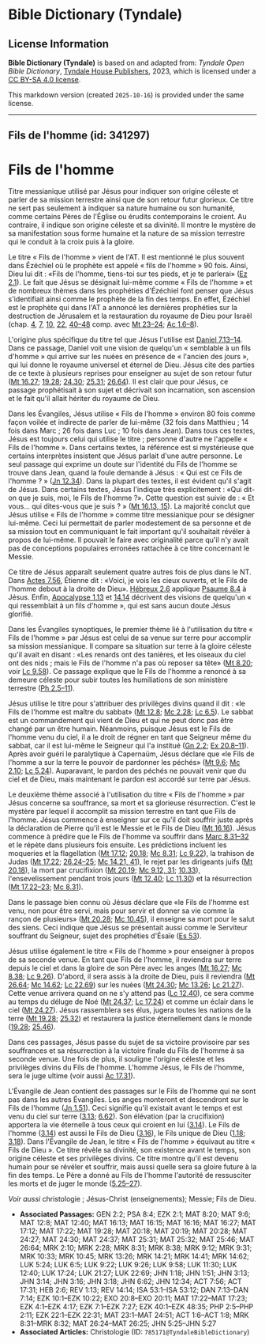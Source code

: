 # Bible Dictionary (Tyndale)

## License Information

**Bible Dictionary (Tyndale)** is based on and adapted from: _Tyndale Open Bible Dictionary_, [Tyndale House Publishers](https://tyndaleopenresources.com/), 2023, which is licensed under a [CC BY-SA 4.0 license](https://creativecommons.org/licenses/by-sa/4.0/legalcode.en).

This markdown version (created `2025-10-16`) is provided under the same license.



--------------------------------

## Fils de l'homme (id: 341297)

Fils de l'homme
===============

Titre messianique utilisé par Jésus pour indiquer son origine céleste et parler de sa mission terrestre ainsi que de son retour futur glorieux. Ce titre ne sert pas seulement à indiquer sa nature humaine ou son humanité, comme certains Pères de l'Église ou érudits contemporains le croient. Au contraire, il indique son origine céleste et sa divinité. Il montre le mystère de sa manifestation sous forme humaine et la nature de sa mission terrestre qui le conduit à la croix puis à la gloire.

Le titre « Fils de l'homme » vient de l'AT. Il est mentionné le plus souvent dans Ézéchiel où le prophète est appelé « fils de l'homme » 90 fois. Ainsi, Dieu lui dit : «Fils de l'homme, tiens\-toi sur tes pieds, et je te parlerai» ([Ez 2\.1](https://ref.ly/Ezek2:1)). Le fait que Jésus se désignait lui\-même comme « Fils de l'homme » et de nombreux thèmes dans les prophéties d'Ézéchiel font penser que Jésus s'identifiait ainsi comme le prophète de la fin des temps. En effet, Ézéchiel est le prophète qui dans l'AT a annoncé les dernières prophéties sur la destruction de Jérusalem et la restauration du royaume de Dieu pour Israël (chap. [4](https://ref.ly/Ezek4:1-Ezek4:17), [7](https://ref.ly/Ezek7:1-Ezek7:27), [10](https://ref.ly/Ezek10:1-Ezek10:22), [22](https://ref.ly/Ezek22:1-Ezek22:31), [40–48](https://ref.ly/Ezek40:1-Ezek48:35) comp. avec [Mt 23–24](https://ref.ly/Matt23:1-Matt24:51); [Ac 1\.6–8](https://ref.ly/Acts1:6-Acts1:8)).

L'origine plus spécifique du titre tel que Jésus l'utilise est [Daniel 7\.13–14](https://ref.ly/Dan7:13-Dan7:14). Dans ce passage, Daniel voit une vision de quelqu'un « semblable à un fils d'homme » qui arrive sur les nuées en présence de « l'ancien des jours », qui lui donne le royaume universel et éternel de Dieu. Jésus cite des parties de ce texte à plusieurs reprises pour enseigner au sujet de son retour futur ([Mt 16\.27](https://ref.ly/Matt16:27); [19\.28](https://ref.ly/Matt19:28); [24\.30](https://ref.ly/Matt24:30); [25\.31](https://ref.ly/Matt25:31); [26\.64](https://ref.ly/Matt26:64)). Il est clair que pour Jésus, ce passage prophétisait à son sujet et décrivait son incarnation, son ascension et le fait qu'il allait hériter du royaume de Dieu.

Dans les Évangiles, Jésus utilise « Fils de l'homme » environ 80 fois comme façon voilée et indirecte de parler de lui\-même (32 fois dans Matthieu ; 14 fois dans Marc ; 26 fois dans Luc ; 10 fois dans Jean). Dans tous ces textes, Jésus est toujours celui qui utilise le titre ; personne d'autre ne l'appelle « Fils de l'homme ». Dans certains textes, la référence est si mystérieuse que certains interprètes insistent que Jésus parlait d'une autre personne. Le seul passage qui exprime un doute sur l'identité du Fils de l'homme se trouve dans Jean, quand la foule demande à Jésus : « Qui est ce Fils de l'homme ? » ([Jn 12\.34](https://ref.ly/John12:34)). Dans la plupart des textes, il est évident qu'il s'agit de Jésus. Dans certains textes, Jésus l'indique très explicitement : «Qui dit\-on que je suis, moi, le Fils de l'homme ?». Cette question est suivie de : « Et vous... qui dites\-vous que je suis ? » ([Mt 16\.13, 15](https://ref.ly/Matt16:13,Matt16:15)). La majorité conclut que Jésus utilise « Fils de l'homme » comme titre messianique pour se désigner lui\-même. Ceci lui permettait de parler modestement de sa personne et de sa mission tout en communiquant le fait important qu'il souhaitait révéler à propos de lui\-même. Il pouvait le faire avec originalité parce qu'il n'y avait pas de conceptions populaires erronées rattachée à ce titre concernant le Messie.

Ce titre de Jésus apparaît seulement quatre autres fois de plus dans le NT. Dans [Actes 7\.56](https://ref.ly/Acts7:56), Étienne dit : «Voici, je vois les cieux ouverts, et le Fils de l'homme debout à la droite de Dieu». [Hébreux 2\.6](https://ref.ly/Heb2:6) applique [Psaume 8\.4](https://ref.ly/Ps8:4) à Jésus. Enfin, [Apocalypse 1\.13](https://ref.ly/Rev1:13) et [14\.14](https://ref.ly/Rev14:14) décrivent des visions de quelqu'un « qui ressemblait à un fils d'homme », qui est sans aucun doute Jésus glorifié.

Dans les Évangiles synoptiques, le premier thème lié à l'utilisation du titre « Fils de l'homme » par Jésus est celui de sa venue sur terre pour accomplir sa mission messianique. Il compare sa situation sur terre à la gloire céleste qu'il avait en disant : «Les renards ont des tanières, et les oiseaux du ciel ont des nids ; mais le Fils de l'homme n'a pas où reposer sa tête» ([Mt 8\.20](https://ref.ly/Matt8:20); voir [Lc 9\.58](https://ref.ly/Luke9:58)). Ce passage explique que le Fils de l'homme a renoncé à sa demeure céleste pour subir toutes les humiliations de son ministère terrestre ([Ph 2\.5–11](https://ref.ly/Phil2:5-Phil2:11)).

Jésus utilise le titre pour s'attribuer des privilèges divins quand il dit : «le Fils de l'homme est maître du sabbat» ([Mt 12\.8](https://ref.ly/Matt12:8); [Mc 2\.28](https://ref.ly/Mark2:28); [Lc 6\.5](https://ref.ly/Luke6:5)). Le sabbat est un commandement qui vient de Dieu et qui ne peut donc pas être changé par un être humain. Néanmoins, puisque Jésus est le Fils de l'homme venu du ciel, il a le droit de régner en tant que Seigneur même du sabbat, car il est lui\-même le Seigneur qui l'a institué ([Gn 2\.2](https://ref.ly/Gen2:2); [Ex 20\.8–11](https://ref.ly/Exod20:8-Exod20:11)). Après avoir guéri le paralytique à Capernaüm, Jésus déclare que «le Fils de l'homme a sur la terre le pouvoir de pardonner les péchés» ([Mt 9\.6](https://ref.ly/Matt9:6); [Mc 2\.10](https://ref.ly/Mark2:10); [Lc 5\.24](https://ref.ly/Luke5:24)). Auparavant, le pardon des péchés ne pouvait venir que du ciel et de Dieu, mais maintenant le pardon est accordé sur terre par Jésus.

Le deuxième thème associé à l'utilisation du titre « Fils de l'homme » par Jésus concerne sa souffrance, sa mort et sa glorieuse résurrection. C'est le mystère par lequel il accomplit sa mission terrestre en tant que Fils de l'homme. Jésus commence à enseigner sur ce qu'il doit souffrir juste après la déclaration de Pierre qu'il est le Messie et le Fils de Dieu ([Mt 16\.16](https://ref.ly/Matt16:16)). Jésus commence à prédire que le Fils de l'homme va souffrir dans [Marc 8\.31–32](https://ref.ly/Mark8:31-Mark8:32) et le répète dans plusieurs fois ensuite. Les prédictions incluent les moqueries et la flagellation ([Mt 17\.12](https://ref.ly/Matt17:12); [20\.18](https://ref.ly/Matt20:18); [Mc 8\.31](https://ref.ly/Mark8:31); [Lc 9\.22](https://ref.ly/Luke9:22)), la trahison de Judas ([Mt 17\.22](https://ref.ly/Matt17:22); [26\.24–25](https://ref.ly/Matt26:24-Matt26:25); [Mc 14\.21, 41](https://ref.ly/Mark14:21,Mark14:41)), le rejet par les dirigeants juifs ([Mt 20\.18](https://ref.ly/Matt20:18)), la mort par crucifixion ([Mt 20\.19](https://ref.ly/Matt20:19); [Mc 9\.12, 31](https://ref.ly/Mark9:12,Mark9:31); [10\.33](https://ref.ly/Mark10:33)), l'ensevelissement pendant trois jours ([Mt 12\.40](https://ref.ly/Matt12:40); [Lc 11\.30](https://ref.ly/Luke11:30)) et la résurrection ([Mt 17\.22–23](https://ref.ly/Matt17:22-Matt17:23); [Mc 8\.31](https://ref.ly/Mark8:31)).

Dans le passage bien connu où Jésus déclare que «le Fils de l'homme est venu, non pour être servi, mais pour servir et donner sa vie comme la rançon de plusieurs» ([Mt 20\.28](https://ref.ly/Matt20:28); [Mc 10\.45](https://ref.ly/Mark10:45)), il enseigne sa mort pour le salut des siens. Ceci indique que Jésus se présentait aussi comme le Serviteur souffrant du Seigneur, sujet des prophéties d'Ésaïe ([Es 53](https://ref.ly/Isa53:1-Isa53:12)).

Jésus utilise également le titre « Fils de l'homme » pour enseigner à propos de sa seconde venue. En tant que Fils de l'homme, il reviendra sur terre depuis le ciel et dans la gloire de son Père avec les anges ([Mt 16\.27](https://ref.ly/Matt16:27); [Mc 8\.38](https://ref.ly/Mark8:38); [Lc 9\.26](https://ref.ly/Luke9:26)). D'abord, il sera assis à la droite de Dieu, puis il reviendra ([Mt 26\.64](https://ref.ly/Matt26:64); [Mc 14\.62](https://ref.ly/Mark14:62); [Lc 22\.69](https://ref.ly/Luke22:69)) sur les nuées ([Mt 24\.30](https://ref.ly/Matt24:30); [Mc 13\.26](https://ref.ly/Mark13:26); [Lc 21\.27](https://ref.ly/Luke21:27)). Cette venue arrivera quand on ne s'y attend pas ([Lc 12\.40](https://ref.ly/Luke12:40)), ce sera comme au temps du déluge de Noé ([Mt 24\.37](https://ref.ly/Matt24:37); [Lc 17\.24](https://ref.ly/Luke17:24)) et comme un éclair dans le ciel ([Mt 24\.27](https://ref.ly/Matt24:27)). Jésus rassemblera ses élus, jugera toutes les nations de la terre ([Mt 19\.28](https://ref.ly/Matt19:28); [25\.32](https://ref.ly/Matt25:32)) et restaurera la justice éternellement dans le monde ([19\.28](https://ref.ly/Matt19:28); [25\.46](https://ref.ly/Matt25:46)).

Dans ces passages, Jésus passe du sujet de sa victoire provisoire par ses souffrances et sa résurrection à la victoire finale du Fils de l'homme à sa seconde venue. Une fois de plus, il souligne l'origine céleste et les privilèges divins du Fils de l'homme. L'homme Jésus, le Fils de l'homme, sera le juge ultime (voir aussi [Ac 17\.31](https://ref.ly/Acts17:31)).

L'Évangile de Jean contient des passages sur le Fils de l'homme qui ne sont pas dans les autres Évangiles. Les anges monteront et descendront sur le Fils de l'homme ([Jn 1\.51](https://ref.ly/John1:51)). Ceci signifie qu'il existait avant le temps et est venu du ciel sur terre ([3\.13](https://ref.ly/John3:13); [6\.62](https://ref.ly/John6:62)). Son élévation (par la crucifixion) apportera la vie éternelle à tous ceux qui croient en lui ([3\.14](https://ref.ly/John3:14)). Le Fils de l'homme ([3\.14](https://ref.ly/John3:14)) est aussi le Fils de Dieu ([3\.16](https://ref.ly/John3:16)), le Fils unique de Dieu ([1\.18](https://ref.ly/John1:18); [3\.18](https://ref.ly/John3:18)). Dans l'Évangile de Jean, le titre « Fils de l'homme » équivaut au titre « Fils de Dieu ». Ce titre révèle sa divinité, son existence avant le temps, son origine céleste et ses privilèges divins. Ce titre montre qu'il est devenu humain pour se révéler et souffrir, mais aussi quelle sera sa gloire future à la fin des temps. Le Père a donné au Fils de l'homme l'autorité de ressusciter les morts et de juger le monde ([5\.25–27](https://ref.ly/John5:25-John5:27)).

*Voir aussi* christologie ; Jésus\-Christ (enseignements); Messie; Fils de Dieu.

* **Associated Passages:** GEN 2:2; PSA 8:4; EZK 2:1; MAT 8:20; MAT 9:6; MAT 12:8; MAT 12:40; MAT 16:13; MAT 16:15; MAT 16:16; MAT 16:27; MAT 17:12; MAT 17:22; MAT 19:28; MAT 20:18; MAT 20:19; MAT 20:28; MAT 24:27; MAT 24:30; MAT 24:37; MAT 25:31; MAT 25:32; MAT 25:46; MAT 26:64; MRK 2:10; MRK 2:28; MRK 8:31; MRK 8:38; MRK 9:12; MRK 9:31; MRK 10:33; MRK 10:45; MRK 13:26; MRK 14:21; MRK 14:41; MRK 14:62; LUK 5:24; LUK 6:5; LUK 9:22; LUK 9:26; LUK 9:58; LUK 11:30; LUK 12:40; LUK 17:24; LUK 21:27; LUK 22:69; JHN 1:18; JHN 1:51; JHN 3:13; JHN 3:14; JHN 3:16; JHN 3:18; JHN 6:62; JHN 12:34; ACT 7:56; ACT 17:31; HEB 2:6; REV 1:13; REV 14:14; ISA 53:1–ISA 53:12; DAN 7:13–DAN 7:14; EZK 10:1–EZK 10:22; EXO 20:8–EXO 20:11; MAT 17:22–MAT 17:23; EZK 4:1–EZK 4:17; EZK 7:1–EZK 7:27; EZK 40:1–EZK 48:35; PHP 2:5–PHP 2:11; EZK 22:1–EZK 22:31; MAT 23:1–MAT 24:51; ACT 1:6–ACT 1:8; MRK 8:31–MRK 8:32; MAT 26:24–MAT 26:25; JHN 5:25–JHN 5:27
* **Associated Articles:** Christologie (ID: `785171@TyndaleBibleDictionary`)

